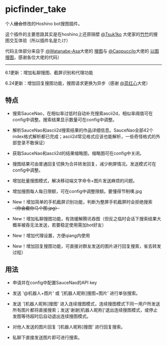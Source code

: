 # picfinder_take
个人~~缝合~~修改的Hoshino bot搜图插件。

这个插件的主要思路其实是在hoshino上还原隔壁 [@Tsuk1ko](https://github.com/Tsuk1ko) 大佬家的[竹竹](https://github.com/Tsuk1ko/cq-picsearcher-bot)的搜图交互体验（所以插件名是たけ）

代码主体部分来自于 [@Watanabe-Asa](https://github.com/Watanabe-Asa)大佬的 [搜图](https://github.com/pcrbot/Salmon-plugin-transplant#%E6%90%9C%E5%9B%BE)与 [@Cappuccilo](https://github.com/Cappuccilo)大佬的 [以图搜图](https://github.com/pcrbot/cappuccilo_plugins#%E4%BB%A5%E5%9B%BE%E6%90%9C%E5%9B%BE)，感谢各位大佬的代码）

---

6.1更新：增加私聊搜图、截屏识别和代理功能

6.24更新：增加回复搜图功能，搜图请求更换为异步（感谢 [@蓝红心](https://github.com/LHXnois)大佬）

## 特点  

- 搜索SauceNao，在相似率过低时自动补充搜索ascii2d，相似率阈值可在config中调整。搜索结果显示数量可在config中调整。  

- 解析SauceNao和ascii2d搜索结果的作品详细信息。SauceNao全部42个index格式解析都已完成；ascii2d常见格式应该也能解析，一些奇怪格式的外部登录不敢保证）  

- 获取SauceNao和ascii2d的结果缩略图，缩略图可在config中关闭。  

- 搜图结果可由普通回复切换为合并转发回复，减少刷屏情况。发送模式可在config中调整。

- 增加批量搜图模式，解决移动端文字命令+图片发送麻烦的问题。

- 增加搜图每人每日限额，可在config中调整限额。要懂得节制噢.jpg

- New！增加简单的手机截屏识别功能，判断为整屏手机截屏时会拒绝搜索 ~~（你会截你马个图.jpg）~~

- New！增加私聊搜图功能，有效缓解腾讯吞图（但反之临时会话下搜索结果大概率被吞无法发送，若要稳定使用需加bot好友）

- New！增加代理设置，方便qiang内使用

- New！增加回复搜图功能，可直接对群友发送的图片进行回复搜索，省去转发过程）


## 用法

- 申请并在config中配置SauceNao的API key

- 发送 '@机器人+图片' 或 '\[机器人昵称\]搜图+图片' 进行单张搜索。

- 发送 '\[机器人昵称\]搜图' 进入连续搜图模式，连续搜图模式下同一用户所发送所有图片都将直接搜索；发送'谢谢[机器人昵称]'退出连续搜图模式，或停止发图等待超时后自动退出连续搜图模式。

- 对他人发送的图片回复 '\[机器人昵称\]搜图' 进行回复搜索。

- 私聊下直接发送图片即可进行搜索。
